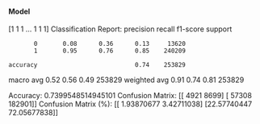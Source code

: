 #### Model
[1 1 1 ... 1 1 1]
Classification Report:
              precision    recall  f1-score   support

           0       0.08      0.36      0.13     13620
           1       0.95      0.76      0.85    240209

    accuracy                           0.74    253829
   macro avg       0.52      0.56      0.49    253829
weighted avg       0.91      0.74      0.81    253829

Accuracy: 0.7399548514945101
Confusion Matrix:
[[  4921   8699]
 [ 57308 182901]]
Confusion Matrix (%):
[[ 1.93870677  3.42711038]
 [22.57740447 72.05677838]]
